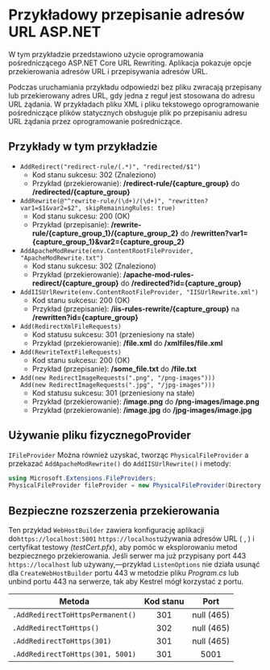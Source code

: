 # <a name="aspnet-core-url-rewriting-sample"></a>Przykładowy przepisanie adresów URL ASP.NET

W tym przykładzie przedstawiono użycie oprogramowania pośredniczącego ASP.NET Core URL Rewriting. Aplikacja pokazuje opcje przekierowania adresów URL i przepisywania adresów URL.

Podczas uruchamiania przykładu odpowiedzi bez pliku zwracają przepisany lub przekierowany adres URL, gdy jedna z reguł jest stosowana do adresu URL żądania. W przykładach pliku XML i pliku tekstowego oprogramowanie pośredniczące plików statycznych obsługuje plik po przepisaniu adresu URL żądania przez oprogramowanie pośredniczące.

## <a name="examples-in-this-sample"></a>Przykłady w tym przykładzie

* `AddRedirect("redirect-rule/(.*)", "redirected/$1")`
  - Kod stanu sukcesu: 302 (Znaleziono)
  - Przykład (przekierowanie): **/redirect-rule/{capture_group}** do **/redirected/{capture_group}**
* `AddRewrite(@"^rewrite-rule/(\d+)/(\d+)", "rewritten?var1=$1&var2=$2", skipRemainingRules: true)`
  - Kod stanu sukcesu: 200 (OK)
  - Przykład (przepisanie): **/rewrite-rule/{capture_group_1}/{capture_group_2}** do **/rewritten?var1={capture_group_1}&var2={capture_group_2}**
* `AddApacheModRewrite(env.ContentRootFileProvider, "ApacheModRewrite.txt")`
  - Kod stanu sukcesu: 302 (Znaleziono)
  - Przykład (przekierowanie): **/apache-mod-rules-redirect/{capture_group}** do **/redirected?id={capture_group}**
* `AddIISUrlRewrite(env.ContentRootFileProvider, "IISUrlRewrite.xml")`
  - Kod stanu sukcesu: 200 (OK)
  - Przykład (przepisanie): **/iis-rules-rewrite/{capture_group}** na **/rewritten?id={capture_group}**
* `Add(RedirectXmlFileRequests)`
  - Kod statusu sukcesu: 301 (przeniesiony na stałe)
  - Przykład (przekierowanie): **/file.xml** do **/xmlfiles/file.xml**
* `Add(RewriteTextFileRequests)`
  - Kod stanu sukcesu: 200 (OK)
  - Przykład (przepisanie): **/some_file.txt** do **/file.txt**
* `Add(new RedirectImageRequests(".png", "/png-images")))`<br>`Add(new RedirectImageRequests(".jpg", "/jpg-images")))`
  - Kod statusu sukcesu: 301 (przeniesiony na stałe)
  - Przykład (przekierowanie): **/image.png** do **/png-images/image.png**
  - Przykład (przekierowanie): **/image.jpg** do **/jpg-images/image.jpg**

## <a name="use-a-physicalfileprovider"></a>Używanie pliku fizycznegoProvider

`IFileProvider` Można również uzyskać, tworząc `PhysicalFileProvider` a przekazać `AddApacheModRewrite()` do `AddIISUrlRewrite()` i metody:

```csharp
using Microsoft.Extensions.FileProviders;
PhysicalFileProvider fileProvider = new PhysicalFileProvider(Directory.GetCurrentDirectory());
```

## <a name="secure-redirection-extensions"></a>Bezpieczne rozszerzenia przekierowania

Ten przykład `WebHostBuilder` zawiera konfigurację aplikacji do`https://localhost:5001` `https://localhost`używania adresów URL ( , ) i certyfikat testowy *(testCert.pfx*), aby pomóc w eksplorowaniu metod bezpiecznego przekierowania. Jeśli serwer ma już przypisany port 443 `https://localhost` lub używany,&mdash;przykład `ListenOptions` nie działa usunąć dla `CreateWebHostBuilder` portu 443 w metodzie pliku *Program.cs* lub unbind portu 443 na serwerze, tak aby Kestrel mógł korzystać z portu.

| Metoda                           | Kod stanu |    Port    |
| -------------------------------- | :---------: | :--------: |
| `.AddRedirectToHttpsPermanent()` |     301     | null (465) |
| `.AddRedirectToHttps()`          |     302     | null (465) |
| `.AddRedirectToHttps(301)`       |     301     | null (465) |
| `.AddRedirectToHttps(301, 5001)` |     301     |    5001    |
